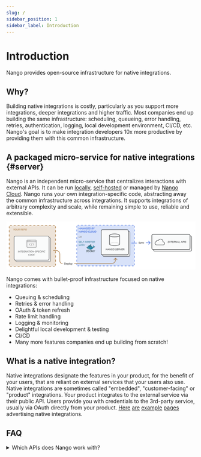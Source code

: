 ```yaml
---
slug: /
sidebar_position: 1
sidebar_label: Introduction
---
```


# Introduction

Nango provides open-source infrastructure for native integrations.

## Why?

Building native integrations is costly, particularly as you support more integrations, deeper integrations and higher traffic. Most companies end up building the same infrastructure: scheduling, queueing, error handling, retries, authentication, logging, local development environment, CI/CD, etc. Nango's goal is to make integration developers 10x more productive by providing them with this common infrastructure.

## A packaged micro-service for native integrations {#server}

Nango is an independent micro-service that centralizes interactions with external APIs. It can be run [locally](local-development.md), [self-hosted](nango-hosted.md) or managed by [Nango Cloud](nango-cloud.md). Nango runs your own integration-specific code, abstracting away the common infrastructure across integrations. It supports integrations of arbitrary complexity and scale, while remaining simple to use, reliable and extensible.

![Nango Server](/img/introduction.png)

Nango comes with bullet-proof infrastructure focused on native integrations:
- Queuing & scheduling
- Retries & error handling
- OAuth & token refresh
- Rate limit handling
- Logging & monitoring
- Delightful local development & testing
- CI/CD
- Many more features companies end up building from scratch!

## What is a native integration?

Native integrations designate the features in your product, for the benefit of your users, that are reliant on external services that your users also use. Native integrations are sometimes called "embedded", "customer-facing" or "product" integrations. Your product integrates to the external service via their public API. Users provide you with credentials to the 3rd-party service, usually via OAuth directly from your product. [Here](https://capsulecrm.com/integrations/) [are](https://linear.app/integrations) [example](https://reply.io/integrations) [pages](https://www.deel.com/integrations) advertising native integrations.

## FAQ

<details>
  <summary>Which APIs does Nango work with?</summary>
  <div>
    <div>Every API!</div>
    <br/>
    <div>
    Nango is fully API agnostic and works with every HTTP based API. Writing an Integration for an API with Nango is typically at least as fast a using a standard HTTP requests library.
    <br/>
    In addition Nango has 25+ Blueprints for commonly used APIs, with these you get OAuth, token refreshes, rate-limit handling and error handling just by adding a single line to your config file. We are expanding the Blueprints library every week. 
    </div>
  </div>
</details>